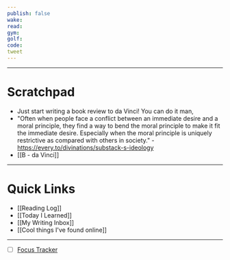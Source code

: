 ```yaml
---
publish: false
wake:
read:
gym:
golf:
code:
tweet
---
```

***
# Scratchpad
- Just start writing a book review to da Vinci! You can do it man,
- "Often when people face a conflict between an immediate desire and a moral principle, they find a way to bend the moral principle to make it fit the immediate desire. Especially when the moral principle is uniquely restrictive as compared with others in society." - https://every.to/divinations/substack-s-ideology
- [[B - da Vinci]]



---
# Quick Links
- [[Reading Log]]
- [[Today I Learned]]
- [[My Writing Inbox]]
- [[Cool things I've found online]]

***
- [ ] [Focus Tracker](https://docs.google.com/spreadsheets/d/18ZL9CSRxE2z7pTKcaPGe3749GMO9Ov2UjVsRMQqShBk/edit#gid=696776801)